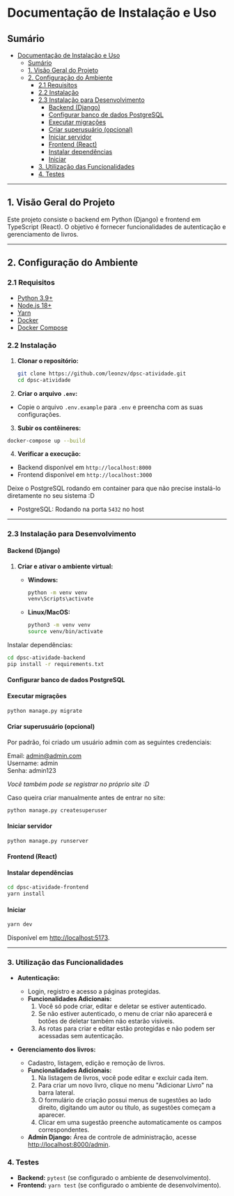 # Documentação de Instalação e Uso

## Sumário

- [Documentação de Instalação e Uso](#documentação-de-instalação-e-uso)
  - [Sumário](#sumário)
  - [1. Visão Geral do Projeto](#1-visão-geral-do-projeto)
  - [2. Configuração do Ambiente](#2-configuração-do-ambiente)
    - [2.1 Requisitos](#21-requisitos)
    - [2.2 Instalação](#22-instalação)
    - [2.3 Instalação para Desenvolvimento](#23-instalação-para-desenvolvimento)
      - [Backend (Django)](#backend-django)
      - [Configurar banco de dados PostgreSQL](#configurar-banco-de-dados-postgresql)
      - [Executar migrações](#executar-migrações)
      - [Criar superusuário (opcional)](#criar-superusuário-opcional)
      - [Iniciar servidor](#iniciar-servidor)
      - [Frontend (React)](#frontend-react)
      - [Instalar dependências](#instalar-dependências)
      - [Iniciar](#iniciar)
    - [3. Utilização das Funcionalidades](#3-utilização-das-funcionalidades)
    - [4. Testes](#4-testes)

---

## 1. Visão Geral do Projeto

Este projeto consiste o backend em Python (Django) e frontend em TypeScript (React). O objetivo é fornecer funcionalidades de autenticação e gerenciamento de livros.

---

## 2. Configuração do Ambiente

### 2.1 Requisitos

- [Python 3.9+](https://www.python.org/downloads/)
- [Node.js 18+](https://nodejs.org/en/download/)
- [Yarn](https://classic.yarnpkg.com/en/docs/install)
- [Docker](https://docs.docker.com/engine/install/)
- [Docker Compose](https://docs.docker.com/compose/install/)

### 2.2 Instalação

1. **Clonar o repositório:**

   ```bash
   git clone https://github.com/leonzv/dpsc-atividade.git
   cd dpsc-atividade
   ```

2. **Criar o arquivo ```.env```:**

- Copie o arquivo ```.env.example``` para ```.env``` e preencha com as suas configurações.

3. **Subir os contêineres:**

```bash
docker-compose up --build
```

4. **Verificar a execução:**

- Backend disponível em ```http://localhost:8000```
- Frontend disponível em ```http://localhost:3000```

Deixe o PostgreSQL rodando em container para que não precise instalá-lo diretamente no seu sistema :D

- PostgreSQL: Rodando na porta ```5432``` no host

---

### 2.3 Instalação para Desenvolvimento

#### Backend (Django)

1. **Criar e ativar o ambiente virtual:**

    - **Windows:**

        ```bash
        python -m venv venv
        venv\Scripts\activate
        ```

    - **Linux/MacOS:**

        ```bash
        python3 -m venv venv
        source venv/bin/activate
        ```

Instalar dependências:

```bash
cd dpsc-atividade-backend
pip install -r requirements.txt
```

#### Configurar banco de dados PostgreSQL

#### Executar migrações

```bash
python manage.py migrate
```

#### Criar superusuário (opcional)

Por padrão, foi criado um usuário admin com as seguintes credenciais:

Email: <admin@admin.com>  
Username: admin  
Senha: admin123

*Você também pode se registrar no próprio site :D*

Caso queira criar manualmente antes de entrar no site:

```bash
python manage.py createsuperuser
```

#### Iniciar servidor

```bash
python manage.py runserver
```

#### Frontend (React)

#### Instalar dependências

```bash
cd dpsc-atividade-frontend
yarn install
```

#### Iniciar

```bash
yarn dev
```

Disponível em <http://localhost:5173>.

---

### 3. Utilização das Funcionalidades

- **Autenticação:**
  - Login, registro e acesso a páginas protegidas.
  - **Funcionalidades Adicionais:**
    1. Você só pode criar, editar e deletar se estiver autenticado.
    2. Se não estiver autenticado, o menu de criar não aparecerá e botões de deletar também não estarão visíveis.
    3. As rotas para criar e editar estão protegidas e não podem ser acessadas sem autenticação.

- **Gerenciamento dos livros:**
  - Cadastro, listagem, edição e remoção de livros.
  - **Funcionalidades Adicionais:**
    1. Na listagem de livros, você pode editar e excluir cada item.
    2. Para criar um novo livro, clique no menu "Adicionar Livro" na barra lateral.
    3. O formulário de criação possui menus de sugestões ao lado direito, digitando um autor ou título, as sugestões começam a aparecer.
    4. Clicar em uma sugestão preenche automaticamente os campos correspondentes.
  - **Admin Django:** Área de controle de administração, acesse <http://localhost:8000/admin>.

### 4. Testes

- **Backend:** ```pytest``` (se configurado o ambiente de desenvolvimento).
- **Frontend:** ```yarn test``` (se configurado o ambiente de desenvolvimento).
